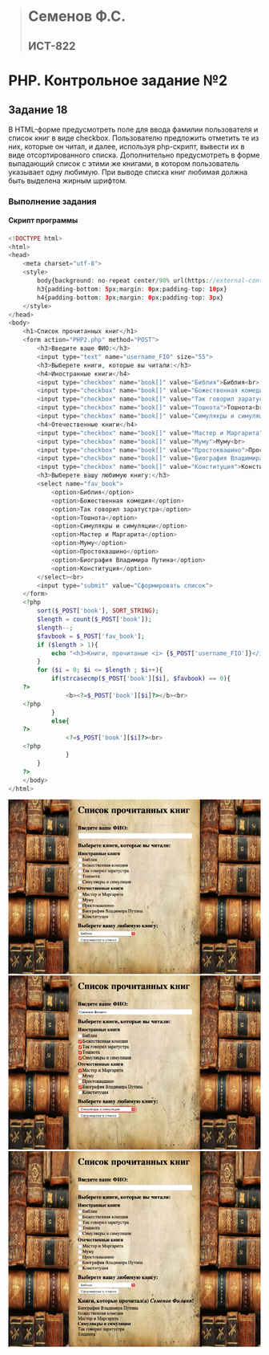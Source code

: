 > # Семенов Ф.С.
> ## ИСТ-822

# PHP. Контрольное задание №2
## Задание 18
В HTML-форме предусмотреть поле для ввода фамилии пользователя и список книг в виде checkbox. Пользователю предложить отметить те из них, которые он читал, и далее, используя php-скрипт, вывести их в виде отсортированного списка. Дополнительно предусмотреть в форме выпадающий список с этими же книгами, в котором пользователь указывает одну любимую. При выводе списка книг любимая должна быть выделена жирным шрифтом. 
### Выполнение задания
#### Скрипт программы
```PHP
<!DOCTYPE html>
<html>
<head>
    <meta charset="utf-8">
    <style>
        body{background: no-repeat center/90% url(https://external-content.duckduckgo.com/iu/?u=https%3A%2F%2Fwallpapercave.com%2Fwp%2Fwp2213285.jpg&f=1&nofb=1); margin-left: 290px}
        h3{padding-bottom: 5px;margin: 0px;padding-top: 10px}
        h4{padding-bottom: 3px;margin: 0px;padding-top: 3px}
    </style>
</head>
<body>
    <h1>Список прочитанных книг</h1>
    <form action="PHP2.php" method="POST">
        <h3>Введите ваше ФИО:</h3>
        <input type="text" name="username_FIO" size="55">
        <h3>Выберете книги, которые вы читали:</h3>
        <h4>Иностранные книги</h4>
        <input type="checkbox" name="book[]" value="Библия">Библия<br>
        <input type="checkbox" name="book[]" value="Божественная комедия">Божественная комедия<br>
        <input type="checkbox" name="book[]" value="Так говорил заратустра">Так говорил заратустра<br>
        <input type="checkbox" name="book[]" value="Тошнота">Тошнота<br>
        <input type="checkbox" name="book[]" value="Симулякры и симуляции">Симулякры и симуляции
        <h4>Отечественные книги</h4>
        <input type="checkbox" name="book[]" value="Мастер и Маргарита">Мастер и Маргарита<br>
        <input type="checkbox" name="book[]" value="Муму">Муму<br>
        <input type="checkbox" name="book[]" value="Простоквашино">Простоквашино<br>
        <input type="checkbox" name="book[]" value="Биография Владимира Путина">Биография Владимира Путина<br>
        <input type="checkbox" name="book[]" value="Конституция">Конституция
        <h3>Выберете вашу любимую книгу:</h3>
        <select name="fav_book">
            <option>Библия</option>
            <option>Божественная комедия</option>
            <option>Так говорил заратустра</option>
            <option>Тошнота</option>
            <option>Симулякры и симуляции</option>
            <option>Мастер и Маргарита</option>
            <option>Муму</option>
            <option>Простоквашино</option>
            <option>Биография Владимира Путина</option>
            <option>Конституция</option>
        </select><br>
        <input type="submit" value="Сформировать список">
    </form>
    <?php
        sort($_POST['book'], SORT_STRING);
        $length = count($_POST['book']);
        $length--;
        $favbook = $_POST['fav_book'];
        if ($length > 1){
            echo "<h3>Книги, прочитаные <i> {$_POST['username_FIO']}</i>!</h3>";
        }
        for ($i = 0; $i <= $length ; $i++){
            if(strcasecmp($_POST['book'][$i], $favbook) == 0){
    ?>
                <b><?=$_POST['book'][$i]?></b><br>
    <?php
            }
            else{
    ?>
                <?=$_POST['book'][$i]?><br>
    <?php
                }
        }
    ?>
    </body>
</html>
```
![image](/images/PHP_2_1.png)
![image](/images/PHP_2_2.png)
![image](/images/PHP_2_3.png)

